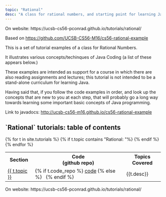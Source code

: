 ```yaml
---
topic: "Rational"
desc: "A class for rational numbers, and starting point for learning Java, and the Java toolchain"
---
```


<div class="github-preview-only">On website: https://ucsb-cs56-pconrad.github.io/tutorials/rational/</div>


Based on <https://github.com/UCSB-CS56-M16/cs56-rational-example>



This is a set of tutorial examples of a class for Rational Numbers.  

It illustrates various concepts/techinques of Java Coding (a list of these appears below.)

These examples are intended as support for a course in which there are also reading assignments and lectures; this tutorial is not intended to be a stand-alone curriculum for learning Java.  

Having said that, if you follow the code examples in order, and look up the concepts that are new to you at each step, that will probably go a long way towards learning some important basic concepts of Java programming.

Link to javadocs: <http://ucsb-cs56-m16.github.io/cs56-rational-example>

<style>
div.tutorial-table * table { border-collapse: collapse; }
div.tutorial-table * table * th { border: 1px solid black; padding: 4px; }
div.tutorial-table * table * td { border: 1px solid black; padding: 4px; }
</style>

<div class="tutorial-table" data-role="collapsible" data-collapsed="false">
  <h2 markdown="1">`Rational` tutorials: table of contents</h2>
  <table>
   <tr>
           <th>Section</th>
           <th>Code <br>(github repo)</th>
           <th>Topics Covered</th>
   </tr>
   {% for t in site.tutorials %}
       {% if t.topic contains "Rational: "%} 
           <tr>
           <td><a href="{{t.url}}">{{ t.topic }}</a></td>
           <td>{% if t.code_repo %} <a href="{{t.code_repo}}">code</a>  {% else %} &nbsp; {% endif %}</td>
           <td>{{t.desc}}</td>
           </tr>
       {% endif %}
   {% endfor %}
  </table>
</div>



<div class="github-preview-only">On website: https://ucsb-cs56-pconrad.github.io/tutorials/rational/</div>
